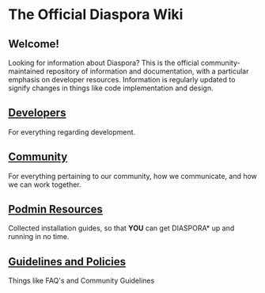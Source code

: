 # The Official Diaspora Wiki

## Welcome!
Looking for information about Diaspora? This is the official community-maintained repository of information and documentation, with a particular emphasis on developer resources. Information is regularly updated to signify changes in things like code implementation and design.

## [Developers](https://github.com/diaspora/diaspora/wiki/Developers)
For everything regarding development.

## [Community](https://github.com/diaspora/diaspora/wiki/Community)
For everything pertaining to our community, how we communicate, and how we can work together.

## [Podmin Resources](https://github.com/diaspora/diaspora/wiki/Podmin-Resources)
Collected installation guides, so that **YOU** can get DIASPORA* up and running in no time.

## [Guidelines and Policies](https://github.com/diaspora/diaspora/wiki/Guidelines-and-Policies)
Things like FAQ's and Community Guidelines